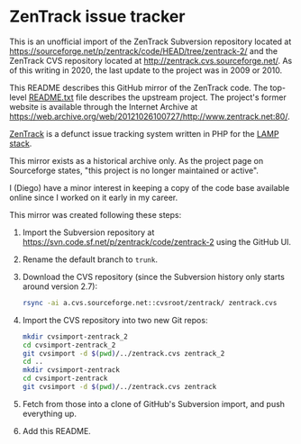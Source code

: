 # ZenTrack issue tracker

This is an unofficial import of the ZenTrack Subversion repository located at
<https://sourceforge.net/p/zentrack/code/HEAD/tree/zentrack-2/> and the
ZenTrack CVS repository located at <http://zentrack.cvs.sourceforge.net/>. As
of this writing in 2020, the last update to the project was in 2009 or 2010.

This README describes this GitHub mirror of the ZenTrack code. The top-level
[README.txt](../README.txt) file describes the upstream project. The project's
former website is available through the Internet Archive at
<https://web.archive.org/web/20121026100727/http://www.zentrack.net:80/>.

[ZenTrack](https://sourceforge.net/projects/zentrack/) is a defunct issue
tracking system written in PHP for the
[LAMP stack](https://en.wikipedia.org/wiki/LAMP_(software_bundle)).

This mirror exists as a historical archive only. As the project page on
Sourceforge states, "this project is no longer maintained or active".

I (Diego) have a minor interest in keeping a copy of the code base available
online since I worked on it early in my career.

This mirror was created following these steps:

1. Import the Subversion repository at
   <https://svn.code.sf.net/p/zentrack/code/zentrack-2> using the GitHub UI.

2. Rename the default branch to `trunk`.

3. Download the CVS repository (since the Subversion history only starts
   around version 2.7):
   ```sh
   rsync -ai a.cvs.sourceforge.net::cvsroot/zentrack/ zentrack.cvs
   ```

4. Import the CVS repository into two new Git repos:
   ```sh
   mkdir cvsimport-zentrack_2
   cd cvsimport-zentrack_2
   git cvsimport -d $(pwd)/../zentrack.cvs zentrack_2
   cd ..
   mkdir cvsimport-zentrack
   cd cvsimport-zentrack
   git cvsimport -d $(pwd)/../zentrack.cvs zentrack
   ```

5. Fetch from those into a clone of GitHub's Subversion import, and push
   everything up.

6. Add this README.
